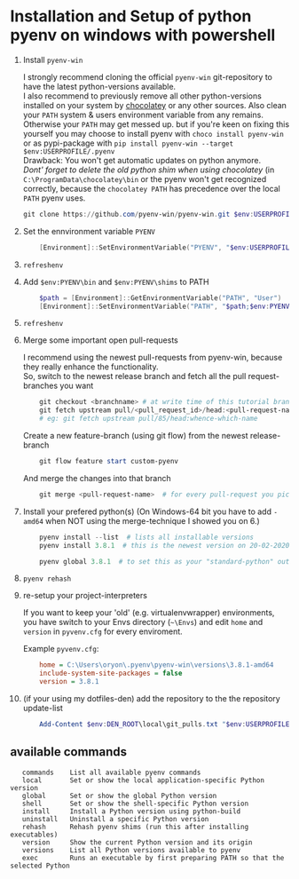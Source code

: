 # Installation and Setup of python pyenv on windows with powershell

1. Install `pyenv-win`

    I strongly recommend cloning the official `pyenv-win` git-repository to have the latest python-versions available.\
    I also recommend to previously remove all other python-versions installed on your system by [chocolatey](https://chocolatey.org/) or any other sources. Also clean your `PATH` system & users environment variable from any remains.\
    Otherwise your `PATH` may get messed up. but if you're keen on fixing this yourself you may choose to install pyenv
    with `choco install pyenv-win` or as pypi-package with `pip install pyenv-win --target $env:USERPROFILE/.pyenv`\
    Drawback: You won't get automatic updates on python anymore.\
    *Dont' forget to delete the old python shim when using chocolatey* (in `C:\ProgramData\chocolatey\bin` or the pyenv won't get recognized correctly,
    because the `chocolatey PATH` has precedence over the local `PATH` pyenv uses.

    ```powershell
    git clone https://github.com/pyenv-win/pyenv-win.git $env:USERPROFILE\.pyenv
    ```

2. Set the ennvironment variable `PYENV`

    ```powershell
        [Environment]::SetEnvironmentVariable("PYENV", "$env:USERPROFILE\.pyenv\pyenv-win", "Machine")
    ```

3. `refreshenv`

4. Add `$env:PYENV\bin` and `$env:PYENV\shims` to PATH

    ```powershell
        $path = [Environment]::GetEnvironmentVariable("PATH", "User")
        [Environment]::SetEnvironmentVariable("PATH", "$path;$env:PYENV\bin;$env:PYENV\shims", "User")
    ```

5. `refreshenv`

6. Merge some important open pull-requests

    I recommend using the newest pull-requests from pyenv-win, because they really enhance the functionality.\
    So, switch to the newest release branch and fetch all the pull request-branches you want

    ```powershell
        git checkout <branchname> # at write time of this tutorial branchname is: v1.2.5
        git fetch upstream pull/<pull_request_id>/head:<pull-request-name>
        # eg: git fetch upstream pull/85/head:whence-which-name
    ```

    Create a new feature-branch (using git flow) from the newest release-branch

    ```powershell
        git flow feature start custom-pyenv
    ```

    And merge the changes into that branch

    ```powershell
        git merge <pull-request-name>  # for every pull-request you picked
    ```


7. Install your prefered python(s) (On Windows-64 bit you have to add `-amd64` when NOT using the merge-technique I showed you on 6.)

    ```powershell
        pyenv install --list  # lists all installable versions
        pyenv install 3.8.1  # this is the newest version on 20-02-2020

        pyenv global 3.8.1  # to set this as your "standard-python" outside of venvs
    ```

8. `pyenv rehash`

9. re-setup your project-interpreters

    If you want to keep your 'old' (e.g. virtualenvwrapper) environments, you have switch to your Envs directory
    (`~\Envs`) and edit `home` and `version` in `pyvenv.cfg` for every enviroment.

    Example `pyvenv.cfg`:

    ```pyvenv.cfg
        home = C:\Users\oryon\.pyenv\pyenv-win\versions\3.8.1-amd64
        include-system-site-packages = false
        version = 3.8.1
    ```

10. (if your using my dotfiles-den) add the repository to the the repository update-list

    ```powershell
        Add-Content $env:DEN_ROOT\local\git_pulls.txt "$env:USERPROFILE\.pyenv"
    ```

## available commands

```pyenv
   commands    List all available pyenv commands
   local       Set or show the local application-specific Python version
   global      Set or show the global Python version
   shell       Set or show the shell-specific Python version
   install     Install a Python version using python-build
   uninstall   Uninstall a specific Python version
   rehash      Rehash pyenv shims (run this after installing executables)
   version     Show the current Python version and its origin
   versions    List all Python versions available to pyenv
   exec        Runs an executable by first preparing PATH so that the selected Python
```
